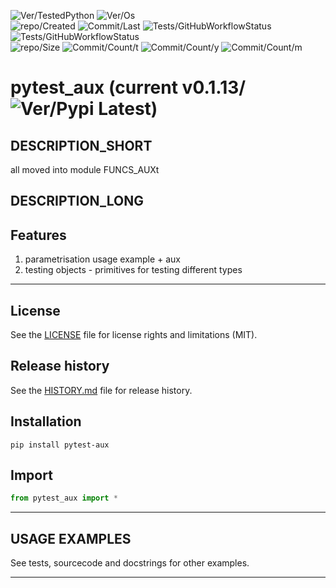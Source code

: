 ![Ver/TestedPython](https://img.shields.io/pypi/pyversions/pytest_aux)
![Ver/Os](https://img.shields.io/badge/os_development-Windows-blue)  
![repo/Created](https://img.shields.io/github/created-at/centroid457/pytest_aux)
![Commit/Last](https://img.shields.io/github/last-commit/centroid457/pytest_aux)
![Tests/GitHubWorkflowStatus](https://github.com/centroid457/pytest_aux/actions/workflows/test_linux.yml/badge.svg)
![Tests/GitHubWorkflowStatus](https://github.com/centroid457/pytest_aux/actions/workflows/test_windows.yml/badge.svg)  
![repo/Size](https://img.shields.io/github/repo-size/centroid457/pytest_aux)
![Commit/Count/t](https://img.shields.io/github/commit-activity/t/centroid457/pytest_aux)
![Commit/Count/y](https://img.shields.io/github/commit-activity/y/centroid457/pytest_aux)
![Commit/Count/m](https://img.shields.io/github/commit-activity/m/centroid457/pytest_aux)

# pytest_aux (current v0.1.13/![Ver/Pypi Latest](https://img.shields.io/pypi/v/pytest_aux?label=pypi%20latest))

## DESCRIPTION_SHORT
all moved into module FUNCS_AUXt

## DESCRIPTION_LONG



## Features
1. parametrisation usage example + aux  
2. testing objects - primitives for testing different types  


********************************************************************************
## License
See the [LICENSE](LICENSE) file for license rights and limitations (MIT).


## Release history
See the [HISTORY.md](HISTORY.md) file for release history.


## Installation
```commandline
pip install pytest-aux
```


## Import
```python
from pytest_aux import *
```


********************************************************************************
## USAGE EXAMPLES
See tests, sourcecode and docstrings for other examples.  

********************************************************************************
